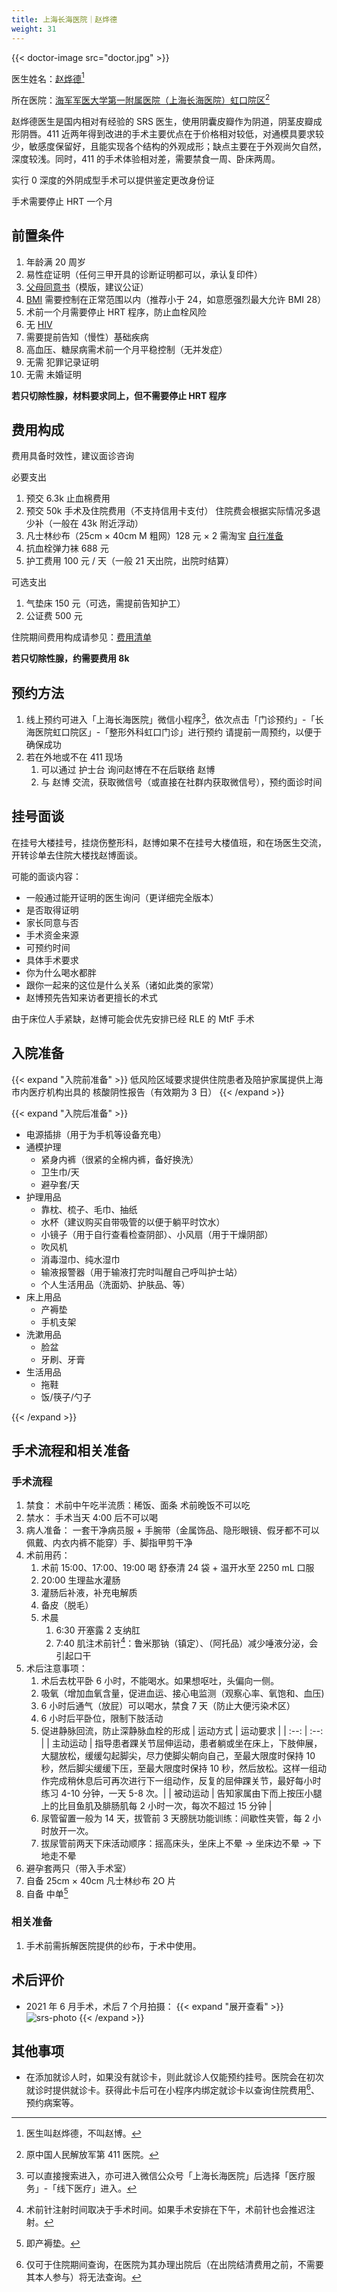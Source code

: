```yaml
---
title: 上海长海医院｜赵烨德
weight: 31
---
```


{{< doctor-image src="doctor.jpg" >}}

医生姓名：[赵烨德](https://www.haodf.com/doctor/6964528056.html)[^1]

所在医院：[海军军医大学第一附属医院（上海长海医院）虹口院区](https://amap.com/place/B0FFKP410J)[^2]

赵烨德医生是国内相对有经验的 SRS 医生，使用阴囊皮瓣作为阴道，阴茎皮瓣成形阴唇。411 近两年得到改进的手术主要优点在于价格相对较低，对通模具要求较少，敏感度保留好，且能实现各个结构的外观成形；缺点主要在于外观尚欠自然，深度较浅。同时，411 的手术体验相对差，需要禁食一周、卧床两周。

实行 0 深度的外阴成型手术可以提供鉴定更改身份证

手术需要停止 HRT 一个月

## 前置条件

1. 年龄满 20 周岁
1. 易性症证明（任何三甲开具的诊断证明都可以，承认复印件）
1. [父母同意书](icf.pdf)（模版，建议公证）
1. [BMI](https://zh.wikipedia.org/zh-cn/身体质量指数) 需要控制在正常范围以内（推荐小于 24，如意愿强烈最大允许 BMI 28）
1. 术前一个月需要停止 HRT 程序，防止血栓风险
1. 无 [HIV](https://zh.wikipedia.org/zh-cn/HIV)
1. 需要提前告知（慢性）基础疾病
1. 高血压、糖尿病需术前一个月平稳控制（无并发症）
1. 无需 犯罪记录证明
1. 无需 未婚证明

**若只切除性腺，材料要求同上，但不需要停止 HRT 程序**

## 费用构成

费用具备时效性，建议面诊咨询

必要支出

1. 预交 6.3k 止血棉费用
1. 预交 50k 手术及住院费用（不支持信用卡支付）
   住院费会根据实际情况多退少补（一般在 43k 附近浮动）
1. 凡士林纱布（25cm &times; 40cm M 粗网）128 元 &times; 2
   需淘宝 [自行准备](https://detail.tmall.com/item.htm?id=582921441062&skuId=3945241200160)
1. 抗血栓弹力袜 688 元
1. 护工费用 100 元 / 天（一般 21 天出院，出院时结算）

可选支出

1. 气垫床 150 元（可选，需提前告知护工）
1. 公证费 500 元

住院期间费用构成请参见：[费用清单](fee-list.pdf)

**若只切除性腺，约需要费用 8k**

## 预约方法

1. 线上预约可进入「上海长海医院」微信小程序[^3]，依次点击「门诊预约」-「长海医院虹口院区」-「整形外科虹口门诊」进行预约
   请提前一周预约，以便于确保成功
1. 若在外地或不在 411 现场
   1. 可以通过 护士台 询问赵博在不在后联络 赵博
   1. 与 赵博 交流，获取微信号（或直接在社群内获取微信号），预约面诊时间

## 挂号面谈

在挂号大楼挂号，挂烧伤整形科，赵博如果不在挂号大楼值班，和在场医生交流，开转诊单去住院大楼找赵博面谈。

可能的面谈内容：

- 一般通过能开证明的医生询问（更详细完全版本）
- 是否取得证明
- 家长同意与否
- 手术资金来源
- 可预约时间
- 具体手术要求
- 你为什么喝水都胖
- 跟你一起来的这位是什么关系（诸如此类的家常）
- 赵博预先告知来访者更擅长的术式

由于床位人手紧缺，赵博可能会优先安排已经 RLE 的 MtF 手术

## 入院准备

{{< expand "入院前准备" >}}
低风险区域要求提供住院患者及陪护家属提供上海市内医疗机构出具的 核酸阴性报告（有效期为 3 日）
{{< /expand >}}

{{< expand "入院后准备" >}}

- 电源插排（用于为手机等设备充电）
- 通模护理
  - 紧身内裤（很紧的全棉内裤，备好换洗）
  - 卫生巾/天
  - 避孕套/天
- 护理用品
  - 靠枕、梳子、毛巾、抽纸
  - 水杯（建议购买自带吸管的以便于躺平时饮水）
  - 小镜子（用于自行查看检查阴部）、小风扇（用于干燥阴部）
  - 吹风机
  - 消毒湿巾、纯水湿巾
  - 输液报警器（用于输液打完时叫醒自己呼叫护士站）
  - 个人生活用品（洗面奶、护肤品、等）
- 床上用品
  - 产褥垫
  - 手机支架
- 洗漱用品
  - 脸盆
  - 牙刷、牙膏
- 生活用品
  - 拖鞋
  - 饭/筷子/勺子

{{< /expand >}}

## 手术流程和相关准备

### 手术流程

1. 禁食：
   术前中午吃半流质：稀饭、面条
   术前晚饭不可以吃
1. 禁水：
   手术当天 4:00 后不可以喝
1. 病人准备：
   一套干净病员服 + 手腕带（金属饰品、隐形眼镜、假牙都不可以佩戴、内衣内裤不能穿）手、脚指甲剪干净
1. 术前用药：
   1. 术前 15:00、17:00、19:00 喝 舒泰清 24 袋 + 温开水至 2250 mL 口服
   1. 20:00 生理盐水灌肠
   1. 灌肠后补液，补充电解质
   1. 备皮（脱毛）
   1. 术晨
      1. 6:30 开塞露 2 支纳肛
      1. 7:40 肌注术前针[^4]：鲁米那钠（镇定）、（阿托品）减少唾液分泌，会引起口干
1. 术后注意事项：
   1. 术后去枕平卧 6 小时，不能喝水。如果想呕吐，头偏向一侧。
   1. 吸氧（增加血氧含量，促进血运、接心电监测（观察心率、氧饱和、血压)
   1. 6 小时后通气（放屁）可以喝水，禁食 7 天（防止大便污染术区）
   1. 6 小时后平卧位，限制下肢活动
   1. 促进静脉回流，防止深静脉血栓的形成
      | 运动方式 | 运动要求 |
      | :--: | :--: |
      | 主动运动 | 指导患者踝关节屈伸运动，患者躺或坐在床上，下肢伸展，大腿放松，缓缓勾起脚尖，尽力使脚尖朝向自己，至最大限度时保持 10 秒，然后脚尖缓缓下压，至最大限度时保持 10 秒，然后放松。这样一组动作完成稍休息后可再次进行下一组动作，反复的屈伸踝关节，最好每小时练习 4-10 分钟，一天 5-8 次。|
      | 被动运动 | 告知家属由下而上按压小腿上的比目鱼肌及腓肠肌每 2 小时一次，每次不超过 15 分钟 |
   1. 尿管留置一般为 14 天，拔管前 3 天膀胱功能训练：间歇性夹管，每 2 小时放开一次。
   1. 拔尿管前两天下床活动顺序：摇高床头，坐床上不晕 → 坐床边不晕 → 下地走不晕
1. 避孕套两只（带入手术室）
1. 自备 25cm &times; 40cm 凡士林纱布 2O 片
1. 自备 中单[^5]

### 相关准备

1. 手术前需拆解医院提供的纱布，于术中使用。

## 术后评价

- 2021 年 6 月手术，术后 7 个月拍摄：
  {{< expand "展开查看" >}}
  ![srs-photo](postoperative-1.jpg)
  {{< /expand >}}

## 其他事项

- 在添加就诊人时，如果没有就诊卡，则此就诊人仅能预约挂号。医院会在初次就诊时提供就诊卡。获得此卡后可在小程序内绑定就诊卡以查询住院费用[^6]、预约病案等。

[^1]: 医生叫赵烨德，不叫赵博。
[^2]: 原中国人民解放军第 411 医院。
[^3]: 可以直接搜索进入，亦可进入微信公众号「上海长海医院」后选择「医疗服务」-「线下医疗」进入。
[^4]: 术前针注射时间取决于手术时间。如果手术安排在下午，术前针也会推迟注射。
[^5]: 即产褥垫。
[^6]: 仅可于住院期间查询，在医院为其办理出院后（在出院结清费用之前，不需要其本人参与）将无法查询。
